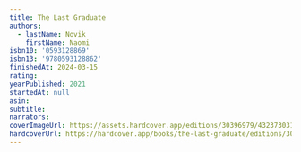 ```yaml
---
title: The Last Graduate
authors:
  - lastName: Novik
    firstName: Naomi
isbn10: '0593128869'
isbn13: '9780593128862'
finishedAt: 2024-03-15
rating:
yearPublished: 2021
startedAt: null
asin:
subtitle:
narrators:
coverImageUrl: https://assets.hardcover.app/editions/30396979/4323730316562786.jpg
hardcoverUrl: https://hardcover.app/books/the-last-graduate/editions/30396979
---
```

